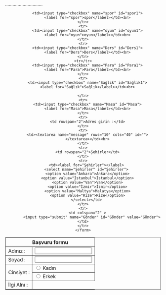 ..............................
<html lang="en">
<head>
    <meta charset="UTF-8"> 
    <meta name="viewport" content="width=device-width, initial-scale=1.0">
    <title>KMG</title>
    <link rel="shortcut icon" href="resim/icon.ico" type="icon">

</head>
<body>
    <center>
    <table border="1">
    <form>
        <tr>
        <th colspan="2">Başvuru formu <br></th>
        </tr>
    <tr>
        <td><label for="fname">Adınız :</label><br></td>
        <td><input type="text" name="fname" id="fname"><br></td>
    </tr>
    <tr>
        <td><label for="sname">Soyad :</label><br></td>
        <td><input type="text" name="sname" id="sname"></td>
    </tr>
    <tr>
         <td rowspan="2">Cinsiyet :</td>
         <td><input type="radio" name="r1" id="r2">
            <label for="kad">Kadın</label></td>
    </tr>
    <tr>
        <td><input type="radio" name="r1" id="r2">
         <label for="erk">Erkek</label></td>
    </tr>   
    <tr>
        <td rowspan="6">İlgi Alnı :</td>

        <td><input type="checkbox" name="spor" id="spor1">
        <label for="spor">spor</label></td><br>
    </tr>
    <tr>
        <td><input type="checkbox" name="oyun" id="oyun1">
        <label for="oyun">oyun</label></td><br>
    </tr>
    <tr>
        <td><input type="checkbox" name="Ders" id="Ders1">
        <label for="Ders">Ders</label></td><br>
    </tr>
    <tr</tr>
        <td><input type="checkbox" name="Para" id="Para1">
        <label for="Para">Para</label></td><br>
    </tr>
    <tr>
        <td><input type="checkbox" name="Sağlık" id="Sağlık1">
        <label for="Sağlık">Sağlık</label></td><br>
            
    </tr>
    <tr>
        <td><input type="checkbox" name="Masa" id="Masa">
        <label for="Masa">Masa</label></td><br>
    </tr>
    <tr>
        <td rowspan="2">Adres girin :</td>
    </tr>
    <tr>
        <td><textarea name="message" rows="10" cols="40" id="">
        </textarea></td><br>
    </tr>
    <tr>
        <td rowspan="2">Şehirler</td>
    </tr>
    <tr>
       <td><label for="Şehirler"></label>
       <select name="Şehirler" id="Şehirler">
        <option value="Ankara">Ankara</option>
        <option value="İstanbul">İstanbul</option>
        <option value="Van">Van</option>
        <option value="İzmir">İzmir</option>
        <option value="Maltya">Malatya</option>
        <option value="Rize">Rize</option>
       </select></td>
    </tr>
    <tr>
        <td colspan="2" >
            <input type="submit" name="Gönder" id="Gönder" value="Gönder"></td>
    </tr>
    </form>
</table>
</center>
</body>
</html>
